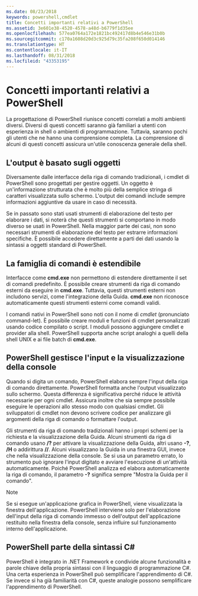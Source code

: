 ```yaml
---
ms.date: 08/23/2018
keywords: powershell,cmdlet
title: Concetti importanti relativi a PowerShell
ms.assetid: 3e601e38-4520-4578-a48d-b6779f1d35ee
ms.openlocfilehash: 577ea0764a172e1821bc492417d8b4e546e31b0b
ms.sourcegitcommit: c170a1608d20d3c925d79c35fa208f650d014146
ms.translationtype: HT
ms.contentlocale: it-IT
ms.lasthandoff: 08/31/2018
ms.locfileid: "43353195"
---
```

# <a name="understanding-important-powershell-concepts"></a>Concetti importanti relativi a PowerShell

La progettazione di PowerShell riunisce concetti correlati a molti ambienti diversi. Diversi di questi concetti saranno già familiari a utenti con esperienza in shell o ambienti di programmazione. Tuttavia, saranno pochi gli utenti che ne hanno una comprensione completa. La comprensione di alcuni di questi concetti assicura un'utile conoscenza generale della shell.

## <a name="output-is-object-based"></a>L'output è basato sugli oggetti

Diversamente dalle interfacce della riga di comando tradizionali, i cmdlet di PowerShell sono progettati per gestire oggetti.
Un oggetto è un'informazione strutturata che è molto più della semplice stringa di caratteri visualizzata sullo schermo. L'output dei comandi include sempre informazioni aggiuntive da usare in caso di necessità.

Se in passato sono stati usati strumenti di elaborazione del testo per elaborare i dati, si noterà che questi strumenti si comportano in modo diverso se usati in PowerShell. Nella maggior parte dei casi, non sono necessari strumenti di elaborazione del testo per estrarre informazioni specifiche. È possibile accedere direttamente a parti dei dati usando la sintassi a oggetti standard di PowerShell.

## <a name="the-command-family-is-extensible"></a>La famiglia di comandi è estendibile

Interfacce come **cmd.exe** non permettono di estendere direttamente il set di comandi predefinito. È possibile creare strumenti da riga di comando esterni da eseguire in **cmd.exe**. Tuttavia, questi strumenti esterni non includono servizi, come l'integrazione della Guida. **cmd.exe** non riconosce automaticamente questi strumenti esterni come comandi validi.

I comandi nativi in PowerShell sono noti con il nome di *cmdlet* (pronunciato command-let). È possibile creare moduli e funzioni di cmdlet personalizzati usando codice compilato o script. I moduli possono aggiungere cmdlet e provider alla shell. PowerShell supporta anche script analoghi a quelli della shell UNIX e ai file batch di **cmd.exe**.

## <a name="powershell-handles-console-input-and-display"></a>PowerShell gestisce l'input e la visualizzazione della console

Quando si digita un comando, PowerShell elabora sempre l'input della riga di comando direttamente. PowerShell formatta anche l'output visualizzato sullo schermo. Questa differenza è significativa perché riduce le attività necessarie per ogni cmdlet. Assicura inoltre che sia sempre possibile eseguire le operazioni allo stesso modo con qualsiasi cmdlet. Gli sviluppatori di cmdlet non devono scrivere codice per analizzare gli argomenti della riga di comando o formattare l'output.

Gli strumenti da riga di comando tradizionali hanno i propri schemi per la richiesta e la visualizzazione della Guida. Alcuni strumenti da riga di comando usano **/?** per attivare la visualizzazione della Guida, altri usano **-?**, **/H** o addirittura **//**. Alcuni visualizzano la Guida in una finestra GUI, invece che nella visualizzazione della console. Se si usa un parametro errato, lo strumento può ignorare l'input digitato e avviare l'esecuzione di un'attività automaticamente.
Poiché PowerShell analizza ed elabora automaticamente la riga di comando, il parametro **-?** significa sempre "Mostra la Guida per il comando".

> [!NOTE]
> Se si esegue un'applicazione grafica in PowerShell, viene visualizzata la finestra dell'applicazione.
> PowerShell interviene solo per l'elaborazione dell'input della riga di comando immesso o dell'output dell'applicazione restituito nella finestra della console, senza influire sul funzionamento interno dell'applicazione.

## <a name="powershell-uses-some-c-syntax"></a>PowerShell parte della sintassi C#

PowerShell è integrato in .NET Framework e condivide alcune funzionalità e parole chiave della propria sintassi con il linguaggio di programmazione C#. Una certa esperienza in PowerShell può semplificare l'apprendimento di C#. Se invece si ha già familiarità con C#, queste analogie possono semplificare l'apprendimento di PowerShell.